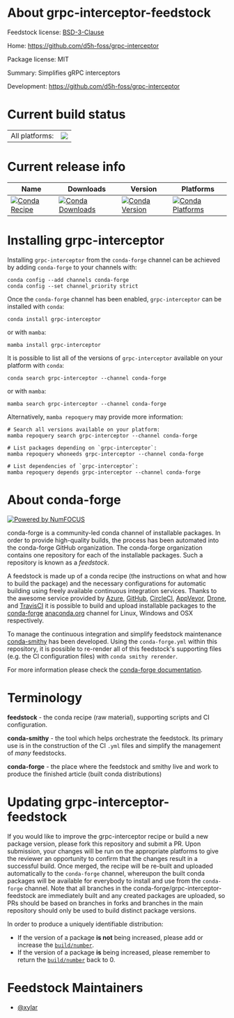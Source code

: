 About grpc-interceptor-feedstock
================================

Feedstock license: [BSD-3-Clause](https://github.com/conda-forge/grpc-interceptor-feedstock/blob/main/LICENSE.txt)

Home: https://github.com/d5h-foss/grpc-interceptor

Package license: MIT

Summary: Simplifies gRPC interceptors

Development: https://github.com/d5h-foss/grpc-interceptor

Current build status
====================


<table><tr><td>All platforms:</td>
    <td>
      <a href="https://dev.azure.com/conda-forge/feedstock-builds/_build/latest?definitionId=21382&branchName=main">
        <img src="https://dev.azure.com/conda-forge/feedstock-builds/_apis/build/status/grpc-interceptor-feedstock?branchName=main">
      </a>
    </td>
  </tr>
</table>

Current release info
====================

| Name | Downloads | Version | Platforms |
| --- | --- | --- | --- |
| [![Conda Recipe](https://img.shields.io/badge/recipe-grpc--interceptor-green.svg)](https://anaconda.org/conda-forge/grpc-interceptor) | [![Conda Downloads](https://img.shields.io/conda/dn/conda-forge/grpc-interceptor.svg)](https://anaconda.org/conda-forge/grpc-interceptor) | [![Conda Version](https://img.shields.io/conda/vn/conda-forge/grpc-interceptor.svg)](https://anaconda.org/conda-forge/grpc-interceptor) | [![Conda Platforms](https://img.shields.io/conda/pn/conda-forge/grpc-interceptor.svg)](https://anaconda.org/conda-forge/grpc-interceptor) |

Installing grpc-interceptor
===========================

Installing `grpc-interceptor` from the `conda-forge` channel can be achieved by adding `conda-forge` to your channels with:

```
conda config --add channels conda-forge
conda config --set channel_priority strict
```

Once the `conda-forge` channel has been enabled, `grpc-interceptor` can be installed with `conda`:

```
conda install grpc-interceptor
```

or with `mamba`:

```
mamba install grpc-interceptor
```

It is possible to list all of the versions of `grpc-interceptor` available on your platform with `conda`:

```
conda search grpc-interceptor --channel conda-forge
```

or with `mamba`:

```
mamba search grpc-interceptor --channel conda-forge
```

Alternatively, `mamba repoquery` may provide more information:

```
# Search all versions available on your platform:
mamba repoquery search grpc-interceptor --channel conda-forge

# List packages depending on `grpc-interceptor`:
mamba repoquery whoneeds grpc-interceptor --channel conda-forge

# List dependencies of `grpc-interceptor`:
mamba repoquery depends grpc-interceptor --channel conda-forge
```


About conda-forge
=================

[![Powered by
NumFOCUS](https://img.shields.io/badge/powered%20by-NumFOCUS-orange.svg?style=flat&colorA=E1523D&colorB=007D8A)](https://numfocus.org)

conda-forge is a community-led conda channel of installable packages.
In order to provide high-quality builds, the process has been automated into the
conda-forge GitHub organization. The conda-forge organization contains one repository
for each of the installable packages. Such a repository is known as a *feedstock*.

A feedstock is made up of a conda recipe (the instructions on what and how to build
the package) and the necessary configurations for automatic building using freely
available continuous integration services. Thanks to the awesome service provided by
[Azure](https://azure.microsoft.com/en-us/services/devops/), [GitHub](https://github.com/),
[CircleCI](https://circleci.com/), [AppVeyor](https://www.appveyor.com/),
[Drone](https://cloud.drone.io/welcome), and [TravisCI](https://travis-ci.com/)
it is possible to build and upload installable packages to the
[conda-forge](https://anaconda.org/conda-forge) [anaconda.org](https://anaconda.org/)
channel for Linux, Windows and OSX respectively.

To manage the continuous integration and simplify feedstock maintenance
[conda-smithy](https://github.com/conda-forge/conda-smithy) has been developed.
Using the ``conda-forge.yml`` within this repository, it is possible to re-render all of
this feedstock's supporting files (e.g. the CI configuration files) with ``conda smithy rerender``.

For more information please check the [conda-forge documentation](https://conda-forge.org/docs/).

Terminology
===========

**feedstock** - the conda recipe (raw material), supporting scripts and CI configuration.

**conda-smithy** - the tool which helps orchestrate the feedstock.
                   Its primary use is in the construction of the CI ``.yml`` files
                   and simplify the management of *many* feedstocks.

**conda-forge** - the place where the feedstock and smithy live and work to
                  produce the finished article (built conda distributions)


Updating grpc-interceptor-feedstock
===================================

If you would like to improve the grpc-interceptor recipe or build a new
package version, please fork this repository and submit a PR. Upon submission,
your changes will be run on the appropriate platforms to give the reviewer an
opportunity to confirm that the changes result in a successful build. Once
merged, the recipe will be re-built and uploaded automatically to the
`conda-forge` channel, whereupon the built conda packages will be available for
everybody to install and use from the `conda-forge` channel.
Note that all branches in the conda-forge/grpc-interceptor-feedstock are
immediately built and any created packages are uploaded, so PRs should be based
on branches in forks and branches in the main repository should only be used to
build distinct package versions.

In order to produce a uniquely identifiable distribution:
 * If the version of a package **is not** being increased, please add or increase
   the [``build/number``](https://docs.conda.io/projects/conda-build/en/latest/resources/define-metadata.html#build-number-and-string).
 * If the version of a package **is** being increased, please remember to return
   the [``build/number``](https://docs.conda.io/projects/conda-build/en/latest/resources/define-metadata.html#build-number-and-string)
   back to 0.

Feedstock Maintainers
=====================

* [@xylar](https://github.com/xylar/)

